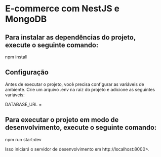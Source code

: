 # E-commerce com NestJS e MongoDB

## Para instalar as dependências do projeto, execute o seguinte comando:

npm install

## Configuração
Antes de executar o projeto, você precisa configurar as variáveis de ambiente. Crie um arquivo .env na raiz do projeto e adicione as seguintes variáveis:

DATABASE_URL = <URL do banco de dados MongoDB>

## Para executar o projeto em modo de desenvolvimento, execute o seguinte comando:

npm run start:dev

Isso iniciará o servidor de desenvolvimento em http://localhost:8000>.